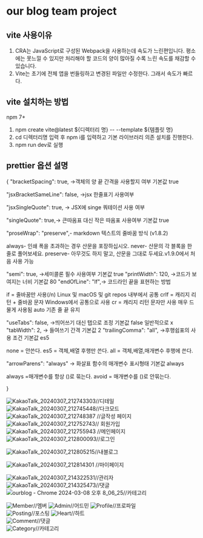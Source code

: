 # our blog team project

## vite 사용이유

1. CRA는 JavaScript로 구성된 Webpack을 사용하는데 속도가 느린편입니다. 평소에는 못느낄 수 있지만 처리해야 할 코드의 양이 많아질 수록 느린 속도를 채감할 수 있습니다.
2. Vite는 초기에 전체 앱을 번들링하고 변경된 파일만 수정한다. 그래서 속도가 빠르다.

## vite 설치하는 방법

npm 7+

1. npm create vite@latest ${디렉터리 명} -- --template ${템플릿 명}
2. cd 디렉터리명 입력 후 npm i를 입력하고 기본 라이브러리 의존 설치를 진행한다.
3. npm run dev로 실행

## prettier 옵션 설명

{
"bracketSpacing": true, ->객체의 양 끝 간격을 사용할지 여부 기본값 true

"jsxBracketSameLine": false, ->jsx 한줄표기 사용여부

"jsxSingleQuote": true, -> JSX에 singe 쿼테이션 사용 여부

"singleQuote": true,-> 큰따옴표 대신 작은 따옴표 사용여부 기본값 true

"proseWrap": "preserve",- markdown 텍스트의 줄바꿈 방식 (v1.8.2)

always- 인쇄 폭을 초과하는 경우 산문을 포장하십시오.
never- 산문의 각 블록을 한 줄로 풀어보세요.
preserve- 아무것도 하지 말고, 산문을 그대로 두세요.v1.9.0에서 처음 사용 가능

"semi": true, ->세미콜론 필수 사용여부 기본값 true
"printWidth": 120, ->코드가 보여지는 너비 기본값 80
"endOfLine": "lf",-> 코드라인 끝을 표현하는 방법

if = 줄바꿈만 사용(/n) Linux 및 macOS 및 git repos 내부에서 공통
crlf = 캐리지 리턴 + 줄바꿈 문자 Windows에서 공통으로 사용
cr = 캐리지 리턴 문자만 사용 매우 드물게 사용됨
auto 기존 줄 끝 유지

"useTabs": false, ->띄어쓰기 대신 탭으로 조정 기본값 false 일반적으로 x
"tabWidth": 2, -> 들여쓰기 간격 기본값 2
"trailingComma": "all", ->후행쉽표의 사용 조건 기본값 es5

none = 안쓴다.
es5 = 객체,배열 후행만 쓴다.
all = 객체,배열,매개변수 후행에 쓴다.

"arrowParens": "always" -> 화살표 함수의 매개변수 표시형태 기본값 always

always =매개변수를 항상 ()로 묶는다.
avoid = 매개변수를 ()로 안묶는다.

}

![KakaoTalk_20240307_212743303](https://github.com/kimnya/ourblog/assets/141697641/7d1c47c8-42e0-4408-ab3d-f1859d264a5a)//디테일
![KakaoTalk_20240307_212745448](https://github.com/kimnya/ourblog/assets/141697641/cd19957a-a297-4cf9-a67d-59a0db48e0a3)//다크모드
![KakaoTalk_20240307_212748387](https://github.com/kimnya/ourblog/assets/141697641/4401d77a-0dd8-465a-9713-e6dc21b89bd2)
//글작성 페이지
![KakaoTalk_20240307_212752743](https://github.com/kimnya/ourblog/assets/141697641/b5e5a5c8-fe75-400f-a571-a8bacaee2ecd)//
회원가입
![KakaoTalk_20240307_212755943](https://github.com/kimnya/ourblog/assets/141697641/8b82ab70-a2bb-42c6-aa91-e8ab2dda7d2f)
//메인페이지
![KakaoTalk_20240307_212800093](https://github.com/kimnya/ourblog/assets/141697641/7482ce82-3be2-460d-8443-6f25dfedc7b5)//로그인

![KakaoTalk_20240307_212805215](https://github.com/kimnya/ourblog/assets/141697641/9f650580-5fc9-4547-bad1-aeeb219910ab)//내블로그

![KakaoTalk_20240307_212814301](https://github.com/kimnya/ourblog/assets/141697641/997e155c-e6a9-4266-9005-a6591a624a68)
//마이페이지

![KakaoTalk_20240307_214322531](https://github.com/kimnya/ourblog/assets/141697641/663a0839-d44b-436b-9b51-5cf346f8f84b)//관리자
![KakaoTalk_20240307_214325473](https://github.com/kimnya/ourblog/assets/141697641/e6f2c93b-a803-43d3-bbbd-ac9d4cb3ba65)//댓글
![ourblog - Chrome 2024-03-08 오후 8_06_25](https://github.com/kimnya/ourblog/assets/141697641/8c1c84fe-b086-49ff-b5e6-a701888a5fac)//카테고리

![Member](https://github.com/Seoha95/ourblog/assets/107228582/4b4056ba-bb1e-42c5-af66-823252da630d)//멤버
![Admin](https://github.com/Seoha95/ourblog/assets/107228582/4e0ae996-98e3-4bb6-a852-05b56d8881c4)//어드민
![Profile](https://github.com/Seoha95/ourblog/assets/107228582/d9071551-c6a4-420f-930e-2c5a2c7cbd69)//프로파일  
![Posting](https://github.com/Seoha95/ourblog/assets/107228582/fb06c28c-c29a-4bdd-98e1-9cb257cadaf9)//포스팅
![Heart](https://github.com/Seoha95/ourblog/assets/107228582/00713183-ee70-41ae-b592-9c8019c93b23)//하트  
![Comment](https://github.com/Seoha95/ourblog/assets/107228582/acd8a181-89f0-4569-924c-e0ad96319d9a)//댓글  
![Category](https://github.com/Seoha95/ourblog/assets/107228582/767dc16f-a054-4eaf-8e46-fd7a4704c88a)//카테고리
